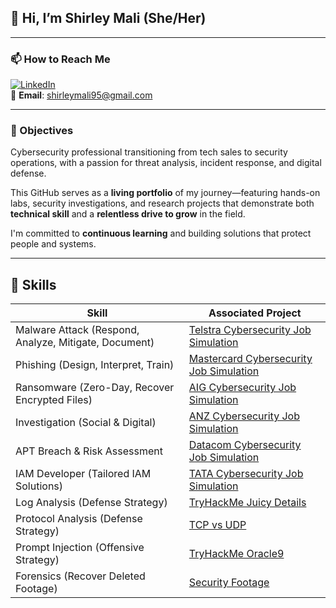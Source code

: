 ## 👋 Hi, I’m Shirley Mali (She/Her)

---

### 📫 How to Reach Me

[![LinkedIn](https://img.shields.io/badge/LinkedIn-Connect-blue?logo=linkedin)](https://www.linkedin.com/in/shirley-mali-a5449019b/)  
📧 **Email**: shirleymali95@gmail.com

---

### 🎯 Objectives

Cybersecurity professional transitioning from tech sales to security operations, with a passion for threat analysis, incident response, and digital defense.

This GitHub serves as a **living portfolio** of my journey—featuring hands-on labs, security investigations, and research projects that demonstrate both **technical skill** and a **relentless drive to grow** in the field.

I'm committed to **continuous learning** and building solutions that protect people and systems.

---


## 🧠 Skills

| Skill | Associated Project |
|-------|--------------------|
| Malware Attack (Respond, Analyze, Mitigate, Document) | [Telstra Cybersecurity Job Simulation](#) |
| Phishing (Design, Interpret, Train) | [Mastercard Cybersecurity Job Simulation](https://github.com/Shirmali/Mastercard-Cybersecurity-Job-Simulation) |
| Ransomware (Zero-Day, Recover Encrypted Files) | [AIG Cybersecurity Job Simulation](https://github.com/Shirmali/Zero-Day-Exploit-Bypassing-Ransomware-AIG/blob/main/README.md) |
| Investigation (Social & Digital) | [ANZ Cybersecurity Job Simulation](#) |
| APT Breach & Risk Assessment | [Datacom Cybersecurity Job Simulation](https://github.com/Shirmali/Datacom-Cyber-Security-Job-Simulation) |
| IAM Developer (Tailored IAM Solutions) | [TATA Cybersecurity Job Simulation](#) |
| Log Analysis (Defense Strategy) | [TryHackMe Juicy Details](https://github.com/Shirmali/TryHackMe-Juicy-Room) |
| Protocol Analysis (Defense Strategy) | [TCP vs UDP](https://github.com/Shirmali/TCP-vs-UDP-Protocols/blob/main/README.md) |
| Prompt Injection (Offensive Strategy) | [TryHackMe Oracle9](https://github.com/Shirmali/Prompt-Injection/tree/main) |
| Forensics (Recover Deleted Footage) | [Security Footage](https://github.com/Shirmali/Forensics-Security-Footage) |






<!---
Shirmali/Shirmali is a ✨ special ✨ repository because its `README.md` (this file) appears on your GitHub profile.
You can click the Preview link to take a look at your changes.
--->
